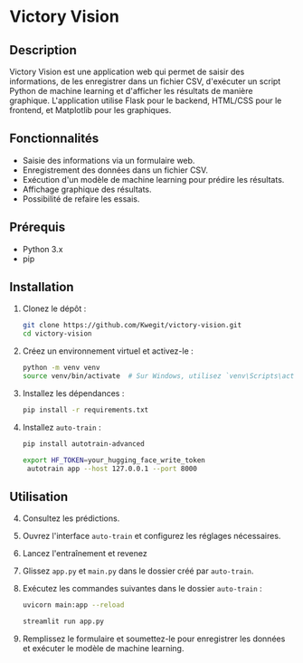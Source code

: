 # Victory Vision

## Description
Victory Vision est une application web qui permet de saisir des informations, de les enregistrer dans un fichier CSV, d'exécuter un script Python de machine learning et d'afficher les résultats de manière graphique. L'application utilise Flask pour le backend, HTML/CSS pour le frontend, et Matplotlib pour les graphiques.

## Fonctionnalités
- Saisie des informations via un formulaire web.
- Enregistrement des données dans un fichier CSV.
- Exécution d'un modèle de machine learning pour prédire les résultats.
- Affichage graphique des résultats.
- Possibilité de refaire les essais.

## Prérequis
- Python 3.x
- pip

## Installation
1. Clonez le dépôt :
    ```bash
    git clone https://github.com/Kwegit/victory-vision.git
    cd victory-vision
    ```

2. Créez un environnement virtuel et activez-le :
    ```bash
    python -m venv venv
    source venv/bin/activate  # Sur Windows, utilisez `venv\Scripts\activate`
    ```

3. Installez les dépendances :
    ```bash
    pip install -r requirements.txt
    ```

4. Installez `auto-train` :
    ```bash
   pip install autotrain-advanced    
    ```
   ```bash
   export HF_TOKEN=your_hugging_face_write_token
    autotrain app --host 127.0.0.1 --port 8000    
    ```

## Utilisation

4. Consultez les prédictions.

5. Ouvrez l'interface `auto-train` et configurez les réglages nécessaires.

6. Lancez l'entraînement et revenez 
7. Glissez `app.py` et `main.py` dans le dossier créé par `auto-train`.

8. Exécutez les commandes suivantes dans le dossier `auto-train` :
    ```bash
    uvicorn main:app --reload
    ```
    ```bash
   streamlit run app.py
    ```

9. Remplissez le formulaire et soumettez-le pour enregistrer les données et exécuter le modèle de machine learning.


